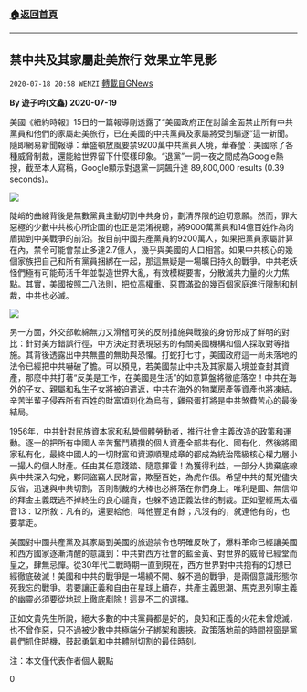 ###  [:house:返回首頁](https://github.com/ourhimalayas/txt)
---

## 禁中共及其家屬赴美旅行 效果立竿見影
`2020-07-18 20:58 WENZI` [轉載自GNews](https://gnews.org/zh-hant/268903/)

**By 遊子吟(文鑫)**
**2020-07-19**

美國《紐約時報》15日的一篇報導剛透露了“美國政府正在討論全面禁止所有中共黨員和他們的家屬赴美旅行，已在美國的中共黨員及家屬將受到驅逐”這一新聞。隨即網易新聞報導：華盛頓放風要禁9200萬中共黨員入境，華春瑩：美國除了各種威脅制裁，還能給世界留下什麼樣印象。“退黨”一詞一夜之間成為Google熱搜，截至本人寫稿，Google顯示對退黨一詞飆升達 89,800,000 results (0.39 seconds)。

![](https://s3.amazonaws.com/gnews-media-offload/wp-content/uploads/2020/07/18203923/EdChfPAUMAA7Rzd.png)

陡峭的曲線背後是無數黨員主動切割中共身份，劃清界限的迫切意願。然而，罪大惡極的少數中共核心所企圖的也正是混淆視聽，將9000萬黨員和14億百姓作為肉盾拋到中美戰爭的前沿。按目前中國共產黨員約9200萬人，如果把黨員家屬計算在內，禁令可能會禁止多達2.7億人，幾乎與美國的人口相當。如果中共核心的幾個家族把自己和所有黨員捆綁在一起，那這無疑是一場曠日持久的戰爭。中共老妖怪們極有可能苟活千年並製造世界大亂，有效模糊要害，分散滅共力量的火力焦點。其實，美國按照二八法則，把位高權重、惡貫滿盈的幾百個家庭進行限制和制裁，中共也必滅。

![](https://s3.amazonaws.com/gnews-media-offload/wp-content/uploads/2020/07/18203935/%E6%97%A0%E6%A0%87%E9%A2%98-8.png)

另一方面，外交部軟綿無力又滑稽可笑的反制措施與戰狼的身份形成了鮮明的對比：針對美方錯誤行徑，中方決定對表現惡劣的有關美國機構和個人採取對等措施。其背後透露出中共無盡的無助與恐懼。打蛇打七寸，美國政府這一尚未落地的法令已經把中共嚇破了膽。可以預見，若美國禁止中共及其家屬入境並查封其資產，那麼中共打著“反美是工作，在美國是生活”的如意算盤將徹底落空！中共在海外的子女、親屬和私生子女將被迫遣返，中共在海外的物業房產等資產也將凍結。辛苦半輩子侵吞所有百姓的財富頃刻化為烏有，雞飛蛋打將是中共煞費苦心的最後結局。

1956年，中共針對民族資本家和私營個體勞動者，推行社會主義改造的政策和運動。逐一的把所有中國人辛苦奮鬥積攢的個人資產全部共有化、國有化，然後將國家私有化，最終中國人的一切財富和資源順理成章的都成為統治階級核心權力層小一撮人的個人財產。任由其任意踐踏、隨意揮霍！為獲得利益，一部分人拋棄底線與中共深入勾兌，夥同盜竊人民財富，欺壓百姓，為虎作倀。希望中共的幫兇儘快反省，迅速與中共切割，否則制裁的大棒也必將落在你們身上。唯利是圖、無信仰的拜金主義既逃不掉終生的良心譴責，也躲不過正義法律的制裁。正如聖經馬太福音13：12所敘：凡有的，還要給他，叫他豐足有餘；凡沒有的，就連他有的，也要拿走。

美國對中國共產黨及其家屬到美國的旅遊禁令也明確反映了，爆料革命已經讓美國和西方國家逐漸清醒的意識到：中共對西方社會的藍金黃、對世界的威脅已經堂而皇之，肆無忌憚。從30年代二戰時期一直到現在，西方世界對中共抱有的幻想已經徹底破滅！美國和中共的戰爭是一場繞不開、躲不過的戰爭，是兩個意識形態你死我忘的戰爭。若要讓正義和自由在星球上續存，共產主義思潮、馬克思列寧主義的幽靈必須要從地球上徹底剷除！這是不二的選擇。

正如文貴先生所說，絕大多數的中共黨員都是好的，良知和正義的火花未曾熄滅，也不曾作惡，只不過被少數中共極端分子綁架和裹挾。政策落地前的時間視窗是黨員們抓住時機，鼓起勇氣和中共體制切割的最佳時刻。

注：本文僅代表作者個人觀點

0
